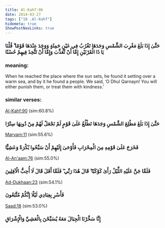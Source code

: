 ```yaml
---
title: Al-Kahf:86
date: 2014-03-27
tags: ["18 .Al-Kahf"]
hidemeta: true 
ShowPostNavLinks: true 
---
```

### حَتَّىٰ إِذَا بَلَغَ مَغْرِبَ الشَّمْسِ وَجَدَهَا تَغْرُبُ فِي عَيْنٍ حَمِئَةٍ وَوَجَدَ عِنْدَهَا قَوْمًا ۗ قُلْنَا يَا ذَا الْقَرْنَيْنِ إِمَّا أَنْ تُعَذِّبَ وَإِمَّا أَنْ تَتَّخِذَ فِيهِمْ حُسْنًا
### meaning: 
When he reached the place where the sun sets, he found it setting over a warm sea, and by it he found a people. We said, ‘O Dhul Qarnayn! You will either punish them, or treat them with kindness.’
### similar verses: 

[Al-Kahf:90](/18/90) (sim:60.8%)

### حَتَّىٰ إِذَا بَلَغَ مَطْلِعَ الشَّمْسِ وَجَدَهَا تَطْلُعُ عَلَىٰ قَوْمٍ لَمْ نَجْعَلْ لَهُمْ مِنْ دُونِهَا سِتْرًا

[Maryam:11](/19/11) (sim:55.6%)

### فَخَرَجَ عَلَىٰ قَوْمِهِ مِنَ الْمِحْرَابِ فَأَوْحَىٰ إِلَيْهِمْ أَنْ سَبِّحُوا بُكْرَةً وَعَشِيًّا

[Al-An'aam:76](/6/76) (sim:55.0%)

### فَلَمَّا جَنَّ عَلَيْهِ اللَّيْلُ رَأَىٰ كَوْكَبًا ۖ قَالَ هَٰذَا رَبِّي ۖ فَلَمَّا أَفَلَ قَالَ لَا أُحِبُّ الْآفِلِينَ

[Ad-Dukhaan:23](/44/23) (sim:54.1%)

### فَأَسْرِ بِعِبَادِي لَيْلًا إِنَّكُمْ مُتَّبَعُونَ

[Saad:18](/38/18) (sim:53.0%)

### إِنَّا سَخَّرْنَا الْجِبَالَ مَعَهُ يُسَبِّحْنَ بِالْعَشِيِّ وَالْإِشْرَاقِ
